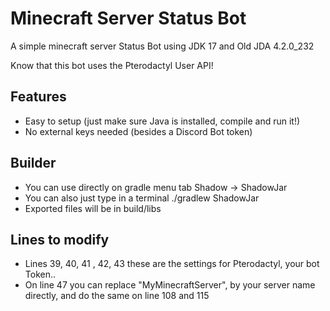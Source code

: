 # Minecraft Server Status Bot

A simple minecraft server Status Bot using JDK 17 and Old JDA 4.2.0_232

Know that this bot uses the Pterodactyl User API!

## Features
  * Easy to setup (just make sure Java is installed, compile and run it!)
  * No external keys needed (besides a Discord Bot token)

## Builder
  * You can use directly on gradle menu tab Shadow -> ShadowJar
  * You can also just type in a terminal ./gradlew ShadowJar
  * Exported files will be in build/libs

## Lines to modify
  * Lines 39, 40, 41 , 42, 43 these are the settings for Pterodactyl, your bot Token..
  * On line 47 you can replace "MyMinecraftServer", by your server name directly, and do the same on line 108 and 115
